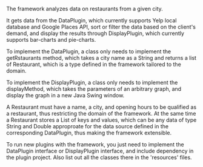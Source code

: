 The framework analyzes data on restaurants from a given city.

It gets data from the DataPlugin, which currently supports Yelp local database and Google Places API, sort or filter the data based on the client's demand, and display the results through DisplayPlugin, which currently supports bar-charts and pie-charts.

To implement the DataPlugin, a class only needs to implement the getRstaurants method, which takes a city name as a String and returns a list of Restaurant, which is a type defined in the framework tailored to the domain.

To implement the DisplayPlugin, a class only needs to implement the displayMethod, which takes the parameters of an arbitrary graph, and display the graph in a new Java Swing window.

A Restaurant must have a name, a city, and opening hours to be qualified as a restaurant, thus restricting the domain of the framework. At the same time a Restaurant stores a List of keys and values, which can be any data of type String and Double approproate for the data source defined in the corresponding DataPlugin, thus making the framework extensible.

To run new plugins with the framework, you just need to implement the DataPlugin interface or DisplayPlugin interface, and include dependency in the plugin project. Also list out all the classes there in the 'resources' files.
